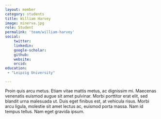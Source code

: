 ```yaml
---
layout: member
category: students
title: William Harvey
image: minerva.jpg
role: Student
permalink: 'team/william-harvey'
social:
    twitter: 
    linkedin: 
    google-scholar:
    github:
    website:
    orcid:
education:
 - "Leipzig University"

---
```


Proin quis arcu metus. Etiam vitae mattis metus, ac dignissim mi. Maecenas venenatis euismod augue sit amet pulvinar. Morbi porttitor erat elit, sed blandit urna malesuada ut. Duis eget finibus est, at vehicula risus. Morbi arcu ligula, molestie sit amet lectus ac, euismod porta massa. Nam id tempus tellus. Nam eget gravida ipsum.

